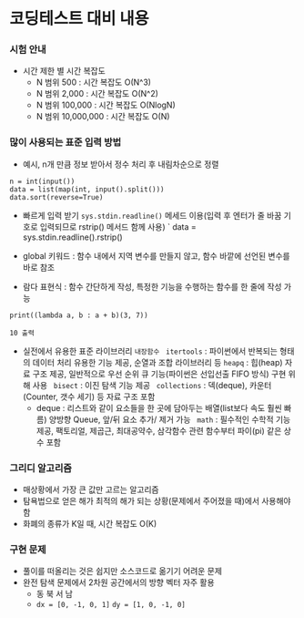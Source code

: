 # 코딩테스트 대비 내용

### 시험 안내
- 시간 제한 별 시간 복잡도
  - N 범위 500 : 시간 복잡도 O(N^3)
  - N 범위 2,000 : 시간 복잡도 O(N^2)
  - N 범위 100,000 : 시간 복잡도 O(NlogN)
  - N 범위 10,000,000 : 시간 복잡도 O(N)

### 많이 사용되는 표준 입력 방법

- 예시, n개 만큼 정보 받아서 정수 처리 후 내림차순으로 정렬
```
n = int(input())
data = list(map(int, input().split()))
data.sort(reverse=True)
```

- 빠르게 입력 받기
`sys.stdin.readline()` 메세드 이용(입력 후 엔터가 줄 바꿈 기호로 입력되므로 rstrip() 메서드 함께 사용)
` data = sys.stdin.readline().rstrip()

- global 키워드 : 함수 내에서 지역 변수를 만들지 않고, 함수 바깥에 선언된 변수를 바로 참조
- 람다 표현식 : 함수 간단하게 작성, 특정한 기능을 수행하는 함수를 한 줄에 작성 가능
```
print((lambda a, b : a + b)(3, 7))

10 출력
```

- 실전에서 유용한 표준 라이브러리
` 내장함수 `
` itertools` : 파이썬에서 반복되는 형태의 데이터 처리 유용한 기능 제공, 순열과 조합 라이브러리 등
` heapq ` : 힙(heap) 자료 구조 제공, 일반적으로 우선 순위 큐 기능(파이썬은 선입선출 FIFO 방식) 구현 위해 사용
` bisect` : 이진 탐색 기능 제공
` collections` : 덱(deque), 카운터(Counter, 갯수 세기) 등 자료 구조 포함
   - deque : 리스트와 같이 요소들을 한 곳에 담아두는 배열(list보다 속도 훨씬 빠름) 양방향 Queue, 앞/뒤 요소 추가/ 제거 가능
` math` : 필수적인 수학적 기능 제공, 팩토리얼, 제곱근, 최대공약수, 삼각함수 관련 함수부터 파이(pi) 같은 상수 포함

### 그리디 알고리즘

- 매상황에서 가장 큰 값만 고르는 알고리즘
- 탐욕법으로 얻은 해가 최적의 해가 되는 상황(문제에서 주어졌을 때)에서 사용해야함
- 화폐의 종류가 K일 때, 시간 복잡도 O(K)


### 구현 문제

- 풀이를 떠올리는 것은 쉽지만 소스코드로 옮기기 어려운 문제
- 완전 탐색 문제에서 2차원 공간에서의 방향 벡터 자주 활용
  - 동 북 서 남
  - ``` dx = [0, -1, 0, 1] ```
    ``` dy = [1, 0, -1, 0] ```
